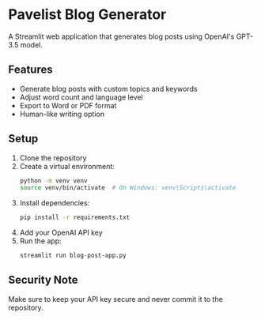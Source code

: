 # Pavelist Blog Generator

A Streamlit web application that generates blog posts using OpenAI's GPT-3.5 model.

## Features
- Generate blog posts with custom topics and keywords
- Adjust word count and language level
- Export to Word or PDF format
- Human-like writing option

## Setup
1. Clone the repository
2. Create a virtual environment:
   ```bash
   python -m venv venv
   source venv/bin/activate  # On Windows: venv\Scripts\activate
   ```
3. Install dependencies:
   ```bash
   pip install -r requirements.txt
   ```
4. Add your OpenAI API key
5. Run the app:
   ```bash
   streamlit run blog-post-app.py
   ```

## Security Note
Make sure to keep your API key secure and never commit it to the repository. 